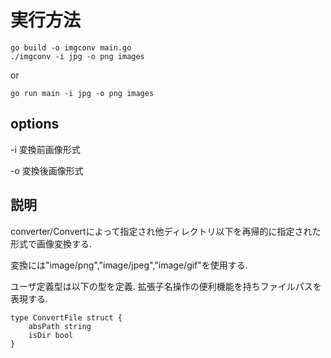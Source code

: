 # 実行方法
```
go build -o imgconv main.go
./imgconv -i jpg -o png images
```
or 
```
go run main -i jpg -o png images
```

## options
-i 変換前画像形式

-o 変換後画像形式


## 説明
converter/Convertによって指定され他ディレクトリ以下を再帰的に指定された形式で画像変換する.

変換には"image/png","image/jpeg","image/gif"を使用する.

ユーザ定義型は以下の型を定義. 拡張子名操作の便利機能を持ちファイルパスを表現する.
```
type ConvertFile struct {
	absPath string
	isDir bool
}
```
